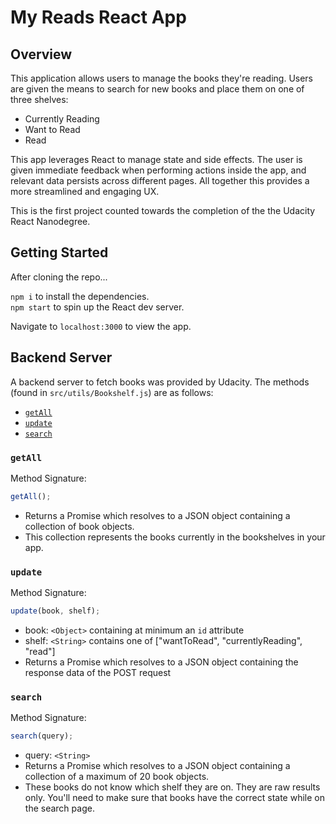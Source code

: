 # My Reads React App

## Overview

This application allows users to manage the books they're reading. Users are given the means to search for new books and place them on one of three shelves:

- Currently Reading
- Want to Read
- Read

This app leverages React to manage state and side effects. The user is given immediate feedback when performing actions inside the app, and relevant data persists across different pages. All together this provides a more streamlined and engaging UX.

This is the first project counted towards the completion of the the Udacity React Nanodegree.

## Getting Started

After cloning the repo...

`npm i` to install the dependencies.<br>
`npm start` to spin up the React dev server.

Navigate to `localhost:3000` to view the app.

## Backend Server

A backend server to fetch books was provided by Udacity. The methods (found in `src/utils/Bookshelf.js`) are as follows:

- [`getAll`](#getall)
- [`update`](#update)
- [`search`](#search)

### `getAll`

Method Signature:

```js
getAll();
```

- Returns a Promise which resolves to a JSON object containing a collection of book objects.
- This collection represents the books currently in the bookshelves in your app.

### `update`

Method Signature:

```js
update(book, shelf);
```

- book: `<Object>` containing at minimum an `id` attribute
- shelf: `<String>` contains one of ["wantToRead", "currentlyReading", "read"]
- Returns a Promise which resolves to a JSON object containing the response data of the POST request

### `search`

Method Signature:

```js
search(query);
```

- query: `<String>`
- Returns a Promise which resolves to a JSON object containing a collection of a maximum of 20 book objects.
- These books do not know which shelf they are on. They are raw results only. You'll need to make sure that books have the correct state while on the search page.
